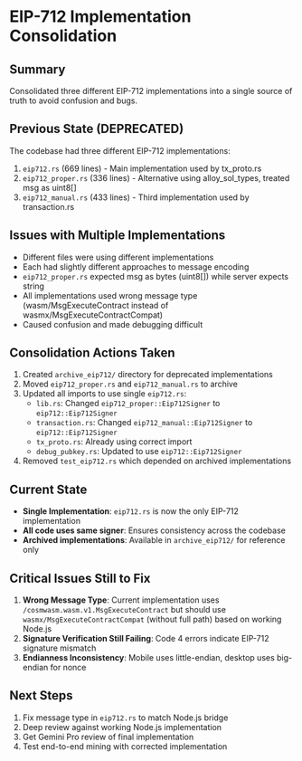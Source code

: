 # EIP-712 Implementation Consolidation

## Summary
Consolidated three different EIP-712 implementations into a single source of truth to avoid confusion and bugs.

## Previous State (DEPRECATED)
The codebase had three different EIP-712 implementations:
1. `eip712.rs` (669 lines) - Main implementation used by tx_proto.rs
2. `eip712_proper.rs` (336 lines) - Alternative using alloy_sol_types, treated msg as uint8[]
3. `eip712_manual.rs` (433 lines) - Third implementation used by transaction.rs

## Issues with Multiple Implementations
- Different files were using different implementations
- Each had slightly different approaches to message encoding
- `eip712_proper.rs` expected msg as bytes (uint8[]) while server expects string
- All implementations used wrong message type (wasm/MsgExecuteContract instead of wasmx/MsgExecuteContractCompat)
- Caused confusion and made debugging difficult

## Consolidation Actions Taken
1. Created `archive_eip712/` directory for deprecated implementations
2. Moved `eip712_proper.rs` and `eip712_manual.rs` to archive
3. Updated all imports to use single `eip712.rs`:
   - `lib.rs`: Changed `eip712_proper::Eip712Signer` to `eip712::Eip712Signer`
   - `transaction.rs`: Changed `eip712_manual::Eip712Signer` to `eip712::Eip712Signer`
   - `tx_proto.rs`: Already using correct import
   - `debug_pubkey.rs`: Updated to use `eip712::Eip712Signer`
4. Removed `test_eip712.rs` which depended on archived implementations

## Current State
- **Single Implementation**: `eip712.rs` is now the only EIP-712 implementation
- **All code uses same signer**: Ensures consistency across the codebase
- **Archived implementations**: Available in `archive_eip712/` for reference only

## Critical Issues Still to Fix
1. **Wrong Message Type**: Current implementation uses `/cosmwasm.wasm.v1.MsgExecuteContract` 
   but should use `wasmx/MsgExecuteContractCompat` (without full path) based on working Node.js
2. **Signature Verification Still Failing**: Code 4 errors indicate EIP-712 signature mismatch
3. **Endianness Inconsistency**: Mobile uses little-endian, desktop uses big-endian for nonce

## Next Steps
1. Fix message type in `eip712.rs` to match Node.js bridge
2. Deep review against working Node.js implementation
3. Get Gemini Pro review of final implementation
4. Test end-to-end mining with corrected implementation